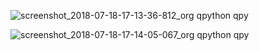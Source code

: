 
![screenshot_2018-07-18-17-13-36-812_org qpython qpy](https://user-images.githubusercontent.com/41333888/42872094-34eca046-8aa6-11e8-9d35-44aad4aef257.png)


![screenshot_2018-07-18-17-14-05-067_org qpython qpy](https://user-images.githubusercontent.com/41333888/42872555-721858c4-8aa7-11e8-9beb-9b4e6f5b0223.png)
